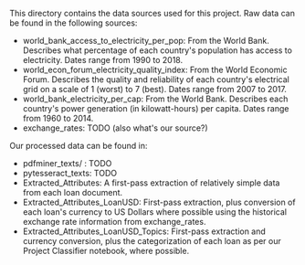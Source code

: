 This directory contains the data sources used for this project. Raw data can be found in the following sources:

* world_bank_access_to_electricity_per_pop: From the World Bank. Describes what percentage of each country's population has access to electricity. Dates range from 1990 to 2018.
* world_econ_forum_electricity_quality_index: From the World Economic Forum. Describes the quality and reliability of each country's electrical grid on a scale of 1 (worst) to 7 (best). Dates range from 2007 to 2017.
* world_bank_electricity_per_cap: From the World Bank. Describes each country's power generation (in kilowatt-hours) per capita. Dates range from 1960 to 2014.
* exchange_rates: TODO (also what's our source?)

Our processed data can be found in:

* pdfminer_texts/ : TODO
* pytesseract_texts: TODO
* Extracted_Attributes: A first-pass extraction of relatively simple data from each loan document.
* Extracted_Attributes_LoanUSD: First-pass extraction, plus conversion of each loan's currency to US Dollars where possible using the historical exchange rate information from exchange_rates.
* Extracted_Attributes_LoanUSD_Topics: First-pass extraction and currency conversion, plus the categorization of each loan as per our Project Classifier notebook, where possible.